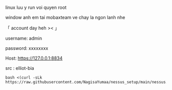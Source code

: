linux luu y run voi quyen root

window anh em tai mobaxteam ve chay la ngon lanh nhe

「 account day heh >< 」

username: admin

password: xxxxxxxx

Host: https://127.0.0.1:8834 

src : elliot-bia

```
bash <(curl -sLk https://raw.githubusercontent.com/NagisaYumaa/nessus_setup/main/nessus.sh)
```
